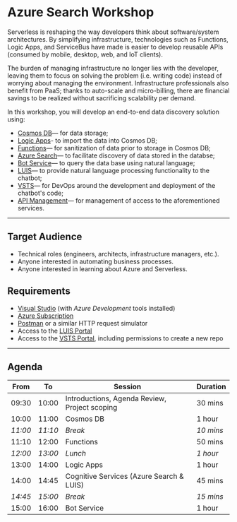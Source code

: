 # Azure Search Workshop

Serverless is reshaping the way developers think about software/system architectures. By simplifying infrastructure, technologies such as Functions, Logic Apps, and ServiceBus have made is easier to develop reusable APIs (consumed by mobile, desktop, web, and IoT clients). 

The burden of managing infrastructure no longer lies with the developer, leaving them to focus on solving the problem (i.e. writing code) instead of worrying about managing the environment. Infrastructure professionals also benefit from PaaS; thanks to auto-scale and micro-billing, there are financial savings to be realized without sacrificing scalability per demand.

In this workshop, you will develop an end-to-end data discovery solution using:
* [Cosmos DB](https://azure.microsoft.com/en-us/services/cosmos-db/)— for data storage;
* [Logic Apps](https://azure.microsoft.com/en-us/services/logic-apps/)- to import the data into Cosmos DB;
* [Functions](https://azure.microsoft.com/en-us/services/functions/)— for sanitization of data prior to storage in Cosmos DB;
* [Azure Search](https://azure.microsoft.com/en-us/services/search/)— to facilitate discovery of data stored in the databse;
* [Bot Service](https://azure.microsoft.com/en-us/services/bot-service/)— to query the data base using natural language;
* [LUIS](https://azure.microsoft.com/en-us/services/cognitive-services/language-understanding-intelligent-service/)— to provide natural language processing functionality to the chatbot;
* [VSTS](https://azure.microsoft.com/en-us/services/visual-studio-team-services/)— for DevOps around the development and deployment of the chatbot's code;
* [API Management](https://azure.microsoft.com/en-us/services/api-management/)— for management of access to the aforementioned services.

---

## Target Audience
* Technical roles (engineers, architects, infrastructure managers, etc.).
* Anyone interested in automating business processes.
* Anyone interested in learning about Azure and Serverless.

## Requirements
* [Visual Studio](https://www.visualstudio.com/vs/) (with _Azure Development_ tools installed)
* [Azure Subscription](https://azure.microsoft.com/en-us/free/)
* [Postman](https://www.getpostman.com) or a similar HTTP request simulator
* Access to the [LUIS Portal](https://www.luis.ai/)
* Access to the [VSTS Portal](https://app.vsaex.visualstudio.com), including permissions to create a new repo

---

## Agenda

| From  | To    | Session                                       | Duration |
|-------|-------|-----------------------------------------------|----------|
| 09:30 | 10:00 | Introductions, Agenda Review, Project scoping | 30 mins  |
| 10:00 | 11:00 | Cosmos DB                                     | 1 hour   |
|_11:00_|_11:10_| _Break_                                       |_10 mins_ |
| 11:10 | 12:00 | Functions                                     | 50 mins  |
|_12:00_|_13:00_| _Lunch_                                       |_1 hour_  |
| 13:00 | 14:00 | Logic Apps                                    | 1 hour   |
| 14:00 | 14:45 | Cognitive Services (Azure Search & LUIS)      | 45 mins  |
|_14:45_|_15:00_| _Break_                                       |_15 mins_ |
| 15:00 | 16:00 | Bot Service                                   | 1 hour   |

